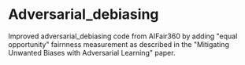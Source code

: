# Adversarial_debiasing
Improved adversarial_debiasing code from AIFair360 by adding "equal opportunity" fairnness measurement as described in the "Mitigating Unwanted Biases with Adversarial Learning" paper.
